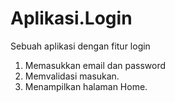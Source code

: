 # Aplikasi.Login
Sebuah aplikasi dengan fitur login

1. Memasukkan email dan password
2. Memvalidasi masukan.
3. Menampilkan halaman Home.
